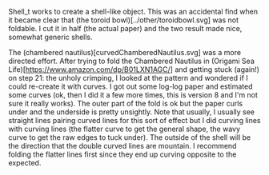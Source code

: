 Shell_t works to create a shell-like object. This was an accidental find when it became clear that (the toroid bowl)[../other/toroidbowl.svg] was not foldable. I cut it in half (the actual paper) and the two result made nice, somewhat generic shells.

The (chambered nautilus)[curvedChamberedNautilus.svg] was a more directed effort. After trying to fold the Chambered Nautilus in (Origami Sea Life)[https://www.amazon.com/dp/B01LXN1AGC/] and getting stuck (again!) on step 21: the unholy crimping, I looked at the pattern and wondered if I could re-create it with curves. I got out some log-log paper and estimated some curves (ok, then I did it a few more times, this is version 8 and I'm not sure it really works). The outer part of the fold is ok but the paper curls under and the underside is pretty unsightly. Note that usually, I usually see straight lines pairing curved lines for this sort of effect but I did curving lines with curving lines (the flatter curve to get the general shape, the wavy curve to get the raw edges to tuck under). The outside of the shell will be the direction that the double curved lines are mountain. I recommend folding the flatter lines first since they end up curving opposite to the expected.